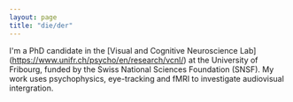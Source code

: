 ```yaml
---
layout: page
title: "die/der"
---
```


I'm a PhD candidate in the [Visual and Cognitive Neuroscience Lab] (https://www.unifr.ch/psycho/en/research/vcnl/) at the University of Fribourg, funded by the Swiss National Sciences Foundation (SNSF). My work uses psychophysics, eye-tracking and fMRI to investigate audiovisual intergration.

